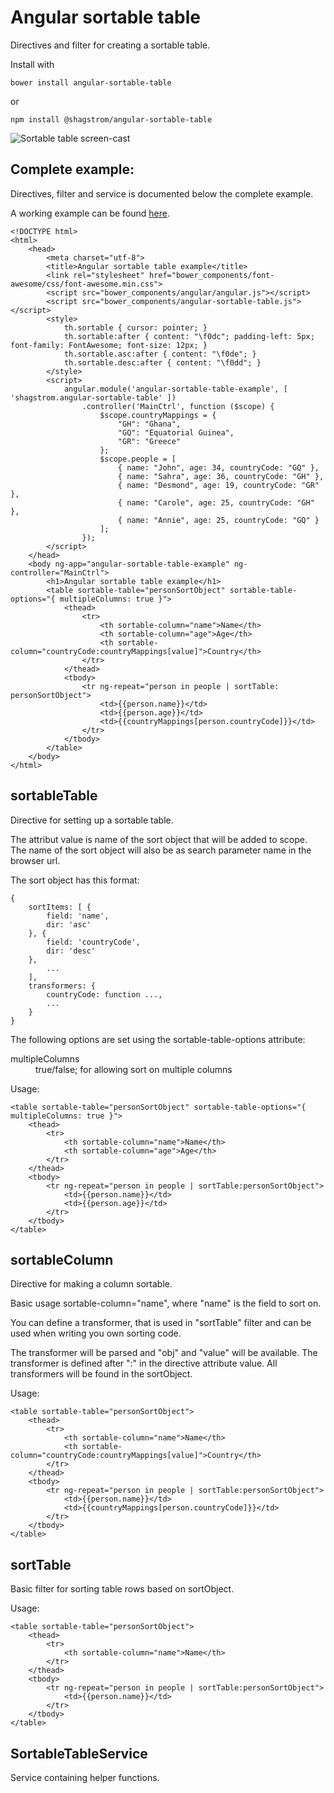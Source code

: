 # Angular sortable table

Directives and filter for creating a sortable table.

Install with

    bower install angular-sortable-table

or

    npm install @shagstrom/angular-sortable-table

![Sortable table screen-cast](http://www.dreamchain.com/static/angular-sortable-table-screencast.gif)

## Complete example:

Directives, filter and service is documented below the complete example.

A working example can be found [here](http://www.dreamchain.com/static/angular-sortable-table-example/index.html).

    <!DOCTYPE html>
    <html>
        <head>
            <meta charset="utf-8">
            <title>Angular sortable table example</title>
            <link rel="stylesheet" href="bower_components/font-awesome/css/font-awesome.min.css">
            <script src="bower_components/angular/angular.js"></script>
            <script src="bower_components/angular-sortable-table.js"></script>
            <style>
                th.sortable { cursor: pointer; }
                th.sortable:after { content: "\f0dc"; padding-left: 5px; font-family: FontAwesome; font-size: 12px; }
                th.sortable.asc:after { content: "\f0de"; }
                th.sortable.desc:after { content: "\f0dd"; }
            </style>
            <script>
                angular.module('angular-sortable-table-example', [ 'shagstrom.angular-sortable-table' ])
                    .controller('MainCtrl', function ($scope) {
                        $scope.countryMappings = {
                            "GH": "Ghana",
                            "GQ": "Equatorial Guinea",
                            "GR": "Greece"
                        };
                        $scope.people = [
                            { name: "John", age: 34, countryCode: "GQ" },
                            { name: "Sahra", age: 36, countryCode: "GH" },
                            { name: "Desmond", age: 19, countryCode: "GR" },
                            { name: "Carole", age: 25, countryCode: "GH" },
                            { name: "Annie", age: 25, countryCode: "GQ" }
                        ];
                    });
            </script>
        </head>
        <body ng-app="angular-sortable-table-example" ng-controller="MainCtrl">
            <h1>Angular sortable table example</h1>
            <table sortable-table="personSortObject" sortable-table-options="{ multipleColumns: true }">
                <thead>
                    <tr>
                        <th sortable-column="name">Name</th>
                        <th sortable-column="age">Age</th>
                        <th sortable-column="countryCode:countryMappings[value]">Country</th>
                    </tr>
                </thead>
                <tbody>
                    <tr ng-repeat="person in people | sortTable: personSortObject">
                        <td>{{person.name}}</td>
                        <td>{{person.age}}</td>
                        <td>{{countryMappings[person.countryCode]}}</td>
                    </tr>
                </tbody>
            </table>
        </body>
    </html>

## sortableTable

Directive for setting up a sortable table.

The attribut value is name of the sort object that will be added to scope. The name
of the sort object will also be as search parameter name in the browser url.

The sort object has this format:

    {
        sortItems: [ {
            field: 'name',
            dir: 'asc'
        }, {
            field: 'countryCode',
            dir: 'desc'
        }, 
            ...
        ],
        transformers: {
            countryCode: function ...,
            ...
        }
    }

The following options are set using the sortable-table-options attribute:

<dl>
    <dt>multipleColumns</dt>
    <dd>true/false; for allowing sort on multiple columns</dd>
</dl>

Usage:

    <table sortable-table="personSortObject" sortable-table-options="{ multipleColumns: true }">
        <thead>
            <tr>
                <th sortable-column="name">Name</th>
                <th sortable-column="age">Age</th>
            </tr>
        </thead>
        <tbody>
            <tr ng-repeat="person in people | sortTable:personSortObject">
                <td>{{person.name}}</td>
                <td>{{person.age}}</td>
            </tr>
        </tbody>
    </table>

## sortableColumn

Directive for making a column sortable.

Basic usage sortable-column="name", where "name" is the field to sort on.

You can define a transformer, that is used in "sortTable" filter and can be used
when writing you own sorting code.

The transformer will be parsed and "obj" and "value" will be available. The transformer
is defined after ":" in the directive attribute value. All transformers will be found in the sortObject.

Usage:

    <table sortable-table="personSortObject">
        <thead>
            <tr>
                <th sortable-column="name">Name</th>
                <th sortable-column="countryCode:countryMappings[value]">Country</th>
            </tr>
        </thead>
        <tbody>
            <tr ng-repeat="person in people | sortTable:personSortObject">
                <td>{{person.name}}</td>
                <td>{{countryMappings[person.countryCode]}}</td>
            </tr>
        </tbody>
    </table>

## sortTable

Basic filter for sorting table rows based on sortObject.

Usage:

    <table sortable-table="personSortObject">
        <thead>
            <tr>
                <th sortable-column="name">Name</th>
            </tr>
        </thead>
        <tbody>
            <tr ng-repeat="person in people | sortTable:personSortObject">
                <td>{{person.name}}</td>
            </tr>
        </tbody>
    </table>

## SortableTableService

Service containing helper functions.

